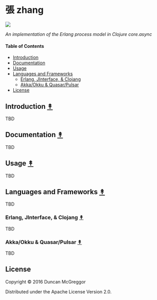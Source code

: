 # 張 zhang

[![][zhang-logo]][zhang-logo-large]

[zhang-logo]: resources/images/Zhang_Heng-2-250x.png
[zhang-logo-large]: resources/images/Zhang_Heng-2-600x.png

*An implementation of the Erlang process model in Clojure core.async*


#### Table of Contents

* [Introduction](#introduction-)
* [Documentation](#documentation-)
* [Usage](#usage-)
* [Languages and Frameworks](#languages-and-frameworks-)
  * [Erlang, JInterface, & Clojang](#erlang-jinterface--clojang-)
  * [Akka/Okku & Quasar/Pulsar](#akkaokku--quasarpulsar-)
* [License](#license-)


## Introduction [&#x219F;](#table-of-contents)

TBD


## Documentation [&#x219F;](#table-of-contents)

TBD


## Usage [&#x219F;](#table-of-contents)

TBD


## Languages and Frameworks [&#x219F;](#table-of-contents)

TBD


### Erlang, JInterface, & Clojang [&#x219F;](#table-of-contents)

TBD


### Akka/Okku & Quasar/Pulsar [&#x219F;](#table-of-contents)

TBD


## License

Copyright © 2016 Duncan McGreggor

Distributed under the Apache License Version 2.0.
